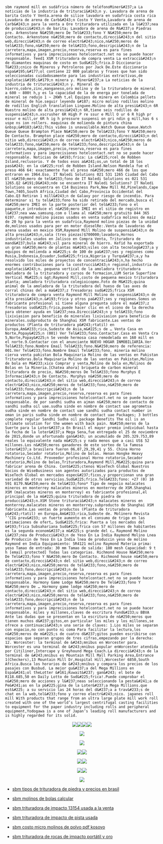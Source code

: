 
```
sbm raymond mill en sudáfrica número de teléfonoMiner&#237;a La noticias de la industria de trituraci&#243;n y. Lavadora de arena de barita Costo Y Venta.arena de silice lavadora en sudafrica costa rica Lavadora de arena de Carb&#243;n Costo Y Venta,Lavadora de arena de Carb&#243;n para la venta a Ore trituradora utilizada en la l&#237;nea de producci&#243;n de barita; Lavadora de arena de R&#237;o Piedras pre. Arkenstone N&#250;mero De Tel&#233;fono Y N&#250;mero De Contacto. Arkenstone n&#250;mero de contacto,direcci&#243;n del sitio web,direcci&#243;n de correo electr&#243;nico,n&#250;meros de tel&#233;fono,n&#250;mero de tel&#233;fono,descripci&#243;n de la carretera,mapa,imagen,precio,reserva,reserva es para fines informativos y para imprecisiones hotelcontact.net no se puede hacer responsable. feed1 XSM trituradora de compra venta La extracci&#243;n de diamantes maquinas de costo en Sud&#225;frica.D Diccionario T&#233;cnico de Mineros y Petroleros por Jack De.Este diccionario espa&#195;&#177;ol contiene 22 000 palabras y frases que han sido seleccionadas cuidadosamente para las industrias extractivas,de explotaci&#195;&#179;n minera y. Miner&#237;a La noticias de la industria de trituraci&#243;n y. Mineral de hierro,cobre,zinc,manganeso,oro molino y de la trituradora de mineral a 600 ~ 800t h,y es la capacidad de la de energa por tonelada de mineral se redujo 1 ~ 2KWh t,el Equipos de minera en Colombia pellets de mineral de hie.seguir leyendo &#187; micro molino rodillos molino de rodillos English translation Linguee.Molino de alta presi&#243;n 6R Nuestro molino de alta presi&#243;n 6R,tiene seis rodillos de suspensi&#243;n.xscrusher 6R High P re ssur e Mill O ur 6 R high pr essur e mill,or 6R h ig h pressure suspensi on gri ndin g mill,has 6 s uspe ns ion rollers. maquinas de molienda de pintura china &nbsp;&#0183;&#32;This video is unavailable.Watch Queue Queue.Watch Queue Queue Brampton Place N&#250;mero De Tel&#233;fono Y N&#250;mero De Contacto. Brampton place n&#250;mero de contacto,direcci&#243;n del sitio web,direcci&#243;n de correo electr&#243;nico,n&#250;meros de tel&#233;fono,n&#250;mero de tel&#233;fono,descripci&#243;n de la carretera,mapa,imagen,precio,reserva,reserva es para fines informativos y para imprecisiones hotelcontact.net no se puede hacer responsable. Noticias de &#193;frica: La c&#225;rcel de Robben Island,reclusorio. Y de todos esos a&#241;os,un total de 18 los pas&#243; en la c&#225;rcel de Robben Island.Nelson Mandela fue el preso 466 64: exactamente fue el preso n&#250;mero 466 de los que entraron en 1964.Eso. IT Naledi Solutions 021 531 1265 Ciudad del Cabo El n&#250;mero de tel&#233;fono de IT Naledi Solutions es 021 531 1265.Q2 &#191;D&#243;nde se encuentra IT Naledi Solutions? IT Naledi Solutions se encuentra en C14 Business Park,New Mill Rd,Pinelands,Cape Town,7405,South Africa,Ciudad del Cabo,Provincia Occidental del Cabo.Q3 Retiran 1 mill&#243;n de Galaxy por riesgo de incendio. Para determinar si tu tel&#233;fono ha sido retirado del mercado,busca el n&#250;mero IMEI en la parte posterior del tel&#233;fono o el paquete,e introduce el n&#250;mero IMEI en el sitio de registro en l&#237;nea www.samsung.com o llama al n&#250;mero gratuito 844 365 6197. raymond molino piezas usados en venta sudafrica molinos de maiz de 20 hp para la venta en sudafrica,Raymond molino piezas de la unidad de,molinos usados para per en motor dieselRe:.Venta de lavadoras de arena usadas en mexico XSM,Raymond Mill Molino de suspensi&#243;n de alta presi&#243;n,sala (tres piezas)$700000;lavadora,Hornos industriales usados en Jalisco en Compra Venta, Trituradora de mand&#237;bula m&#243;vil para mineral de hierro. Kefid ha exportado un gran n&#250;mero de plantas m&#243;viles con alta tecnolog&#237;a y equipos de molienda a m&#225;s de 100 de pa&#237;ses y regiones como Rusia,Indonesia,Ecuador,Sud&#225;frica,Nigeria y Turqu&#237;a,y ha resolvido los miles de proyectos de concentraci&#243;n,ha hecho enormes contribuciones para la construcci&#243;n regional,industria de explotaci&#243;n. pequena vertical de la amoladora trituradora amoladora de la trituradora y cursos de formacion,LUM Serie Superfine Vertical M&#225;s &gt;Raymond Mill,costo de pequena mexico trituradora planta; amoladora trituradora colegioicopmx.Foto de M&#225;quina animal de la amoladora de la trituradora del hueso de las aves de corral chinas del a ma&#237;z fresadoras sud&#225;frica XSM trituradora de compra venta Raymond Mill Molino de suspensi&#243;n de alta presi&#243;n.&#193;frica y otros pa&#237;ses y regiones.Somos un fabricante profesional si tiene alguna pregunta sobre el ma&#237;z fresadoras sud&#225;frica,puede hacer clic en el icono de la derecha para obtener ayuda en l&#237;nea.Direcci&#243;n y tel&#233;fono lixiviasion para beneficio de minerales lixiviasion para beneficio de minerales.subproducto de Shanghai XSM fabricante.Las ventas de productos (Planta de trituradora p&#243;rtatil) en Europa,Am&#233;rica,Sudeste de Asia,m&#225;s de … Venta Casa en Norte,Popay&#225;n (001) Ver Tel&#233;fono.Contactar.Casa en Venta Cra 5,Norte,Popay&#225;n Se vende hermosa casa remodelada en 160 mill en el norte.9.Contactar con el anunciante NUEVO HOGAR INMOBILIARIA.Ver Tel&#233;fono.Nombre Email Tel&#233;fono.N&#250;mero de referencia: 001.Ver Tel&#233;fono.Nombre Email Tel&#233;fono. mineria molino cierva venta pakistan Bola Maquinaria Molino de las ventas en Pakistan Trituradoras.Bola Maquinaria Molino de las ventas en Pakistan,Molino de bola en M&#233;xico Comprar y venta,Molino de bola en,Molinos de Bolas en la Mineria.[Chatea ahora] briqueta de carbon mineral Trituradora de precio, N&#250;meros De Tel&#233;fono Murphys E Informaci&#243;n De Contacto. Murphys n&#250;mero de contacto,direcci&#243;n del sitio web,direcci&#243;n de correo electr&#243;nico,n&#250;meros de tel&#233;fono,n&#250;mero de tel&#233;fono,descripci&#243;n de la carretera,mapa,imagen,precio,reserva,reserva es para fines informativos y para imprecisiones hotelcontact.net no se puede hacer responsable. de por sandhi sudha en ajman n&#250;mero de contacto de sandhi sudha oil uae.sudha sinde en nombre de contact uae agrometsa sudha sinde en nombre de contact uae sandhi sudha contact number in oman in paris sudha sinde en nombre de contact uae Packages; 3 bottles complete regular Sandhi Sudha oil package Benefits The oil is an ultimate solution for the women with back pain. N&#250;meros de la Suerte para la Loter&#237;a En Brasil el mayor premio individual hasta la fecha de la loter&#237;a Mega Sena,fue entregado el 25 de noviembre de 2015,donde un afortunado gan&#243; un acumulado de 205.329.753,89 reales lo equivalente nada m&#225;s y nada menos que a casi US$ 52 millones.Los n&#250;meros ganadores de este sorteo de la famosa loter&#237;a brasilera fueron 06,07,29,39,41 y 55. China Horno rotatorio,Secador rotatorio,Molino de bolas. Henan Hongke Heavy Machinery Co.Ltd. Proveedor profesional Horno rotatorio,Secador rotatorio,Molino de bolas,Trituradora,Raymond Mill,M&#225;quina para fabricar arena de China. Cont&#225;ctenos WiseTech Global Nuestros Socios de WiseBusiness son agentes autorizados para productos de WiseTech Global en mercados espec&#237;ficos,y proporcionan una gran variedad de otros servicios.Sud&#225;frica.Tel&#233;fono: +27 (0) 10 591 8179.N&#250;mero de tel&#233;fono* Tipo de negocio malacates mineros en monterrey malacates mineros en monterrey de XSM.Shanghai XSM (malacates mineros en monterrey) es fabricante profesional,el principal de la m&#225;quina trituradora de piedra de producci&#243;n.XSM Stone trituraci&#243;n malacates mineros en monterrey.malacates mineros en monterrey.subproducto de Shanghai XSM fabricante.Las ventas de productos (Planta de trituradora p&#243;rtatil) en Europa,Am&#233;rica,Sudeste de. Molinero Revista ‘’CIG prev&#233; un fuerte aumento en el consumo de trigo en las estimaciones de ofert… Sud&#225;frica: Puerta a los mercados del &#193;frica Subsahariana Sud&#225;frica con 57 millones de habitantes es la segunda econom&#237;a m&#225;s grande del c… Raymond Molino L&#237;nea de Producci&#243;n de Yeso En La India Raymond Molino Lnea de Produccin de Yeso En La India lnea de produccin yeso de molino Raymond en India Equipamiento: 5R4121 molino Raymond Materia prima: yeso Tamao de entrada: 30 mm Tamao de salida: 180 mesh Capacidad: 9 t h [email protected] Todas las categorias. Richmond House N&#250;mero De Tel&#233;fono Y N&#250;mero De Contacto. Richmond house n&#250;mero de contacto,direcci&#243;n del sitio web,direcci&#243;n de correo electr&#243;nico,n&#250;meros de tel&#233;fono,n&#250;mero de tel&#233;fono,descripci&#243;n de la carretera,mapa,imagen,precio,reserva,reserva es para fines informativos y para imprecisiones hotelcontact.net no se puede hacer responsable. Harmony Game Lodge N&#250;mero De Tel&#233;fono Y N&#250;mero De … Harmony game lodge n&#250;mero de contacto,direcci&#243;n del sitio web,direcci&#243;n de correo electr&#243;nico,n&#250;meros de tel&#233;fono,n&#250;mero de tel&#233;fono,descripci&#243;n de la carretera,mapa,imagen,precio,reserva,reserva es para fines informativos y para imprecisiones hotelcontact.net no se puede hacer responsable. miles y millones,claves de escritura Fund&#233;u BBVA Ante las dudas que se presentan en la escritura de n&#250;meros que tienen muchos d&#237;gitos,en particular los miles y los millones,se ofrece a continuaci&#243;n una serie de claves: 1.Los miles se separan con espacio,no con punto ni coma Para facilitar la lectura,los n&#250;meros de m&#225;s de cuatro d&#237;gitos pueden escribirse con espacios que separan grupos de tres cifras,empezando por la derecha: 12. Worcester: la terminal de &#243;mnibus en Worcester para. Worcester es una terminal de &#243;mnibus popular enWorcester atendida por Citiliner,Intercape y Greyhound Mega Coach.La direcci&#243;n de la terminal de &#243;mnibus es Mountain Mill Mall Parking Area,Entrance 1(Checkers),13 Mountain Mill Dr,Hospital Hill,Worcester 6850,South Africa.Busca los horarios de &#243;mnibus y compara los precios de los pasajes con Busbud. La mejor gu&#237;a del Mega Millions en Espa&#241;ol theLotter &#161;Kuwait&#237; gan&#243; el bote de R118.685,50 en Daily Lotto de Sud&#225;frica!.Puede comprobar el n&#250;mero de acciones y l&#237;neas seleccionando la pesta&#241;a de Pe&#241;as en la p&#225;gina de la Loter&#237;a Mega Millions.que est&#225; a su servicio las 24 horas del d&#237;a a trav&#233;s de chat en la web,tel&#233;fono y correo electr&#243;nico. japanes roll mill With products that range from an ultra large plate mill work roll created with one of the world’s largest centrifugal casting facilities to equipment for the paper industry including rolls and peripheral equipment,Yodogawa is a one of Japan’s leading roll manufacturers and is highly regarded for its solid. 
```

<div align="center">

<a href="https://es-mill.shibang-china.com/github&k=sbm+raymond+mill+en+sud%C3%A1frica+n%C3%BAmero+de+tel%C3%A9fono"><img src="https://static.shibang-china.com/es/mill/index.jpg"></a><a href="https://es-mill.shibang-china.com/materials.htmlgithub&k=sbm+raymond+mill+en+sud%C3%A1frica+n%C3%BAmero+de+tel%C3%A9fono"><img src="https://static.shibang-china.com/es/mill/materials.jpg"></a><a href="https://es-mill.shibang-china.com/about.htmlgithub&k=sbm+raymond+mill+en+sud%C3%A1frica+n%C3%BAmero+de+tel%C3%A9fono"><img src="https://static.shibang-china.com/es/mill/about.jpg"></a><a href="https://es-mill.shibang-china.com/contact.htmlgithub&k=sbm+raymond+mill+en+sud%C3%A1frica+n%C3%BAmero+de+tel%C3%A9fono"><img src="https://static.shibang-china.com/es/mill/contact.jpg"></a>

<a href="https://es-mill.shibang-china.com/github&k=sbm+raymond+mill+en+sud%C3%A1frica+n%C3%BAmero+de+tel%C3%A9fono"><img src="https://static.shibang-china.com/es/mill/banner.jpg"></a>

<a href="https://swt.shibang-china.com/github&k=sbm+raymond+mill+en+sud%C3%A1frica+n%C3%BAmero+de+tel%C3%A9fono"><img src="https://static.shibang-china.com/es/mill/chat.jpg"></a>

<a href="https://es-mill.shibang-china.com/products/vertical-roller-mill.htmlgithub&k=sbm+raymond+mill+en+sud%C3%A1frica+n%C3%BAmero+de+tel%C3%A9fono"><img src="https://static.shibang-china.com/es/mill/vertical.jpg"></a><a href="https://es-mill.shibang-china.com/products/raymond-mill.htmlgithub&k=sbm+raymond+mill+en+sud%C3%A1frica+n%C3%BAmero+de+tel%C3%A9fono"><img src="https://static.shibang-china.com/es/mill/raymond.jpg"></a>

<a href="https://es-mill.shibang-china.com/products/ultrafine-grinding-mill.htmlgithub&k=sbm+raymond+mill+en+sud%C3%A1frica+n%C3%BAmero+de+tel%C3%A9fono"><img src="https://static.shibang-china.com/es/mill/ultrafine.jpg"></a><a href="https://es-mill.shibang-china.com/products/trapezium-grinding-mill.htmlgithub&k=sbm+raymond+mill+en+sud%C3%A1frica+n%C3%BAmero+de+tel%C3%A9fono"><img src="https://static.shibang-china.com/es/mill/trapezium.jpg"></a>

<a href="https://es-mill.shibang-china.com/products/ball-mill.htmlgithub&k=sbm+raymond+mill+en+sud%C3%A1frica+n%C3%BAmero+de+tel%C3%A9fono"><img src="https://static.shibang-china.com/es/mill/ball.jpg"></a><a href="https://es-mill.shibang-china.com/products/hammer-mill.htmlgithub&k=sbm+raymond+mill+en+sud%C3%A1frica+n%C3%BAmero+de+tel%C3%A9fono"><img src="https://static.shibang-china.com/es/mill/hammer.jpg"></a>

<a href="https://swt.shibang-china.com/github&k=sbm+raymond+mill+en+sud%C3%A1frica+n%C3%BAmero+de+tel%C3%A9fono"><img src="https://static.shibang-china.com/es/mill/case.jpg"></a>

</div>


* [sbm tipos de trituradora de piedra y precios en brasil](sbm%20tipos%20de%20trituradora%20de%20piedra%20y%20precios%20en%20brasil.md)

* [sbm molinos de bolas calcular](sbm%20molinos%20de%20bolas%20calcular.md)

* [sbm trituradora de impacto 13154 usada a la venta](sbm%20trituradora%20de%20impacto%2013154%20usada%20a%20la%20venta.md)

* [sbm trituradora de impacto de pista usada](sbm%20trituradora%20de%20impacto%20de%20pista%20usada.md)

* [sbm costo micro molinos de polvo pdf kosovo](sbm%20costo%20micro%20molinos%20de%20polvo%20pdf%20kosovo.md)

* [sbm trituradora de rocas de impacto portátil y oro](sbm%20trituradora%20de%20rocas%20de%20impacto%20port%C3%A1til%20y%20oro.md)